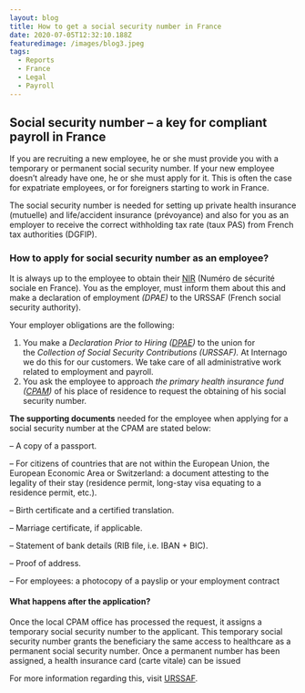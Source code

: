 ```yaml
---
layout: blog
title: How to get a social security number in France
date: 2020-07-05T12:32:10.188Z
featuredimage: /images/blog3.jpeg
tags:
  - Reports
  - France
  - Legal
  - Payroll
---
```

<!--StartFragment-->

## **Social security number – a key for compliant payroll in France**



If you are recruiting a new employee, he or she must provide you with a temporary or permanent social security number. If your new employee doesn’t already have one, he or she must apply for it. This is often the case for expatriate employees, or for foreigners starting to work in France. 

The social security number is needed for setting up private health insurance (mutuelle) and life/accident insurance (prévoyance) and also for you as an employer to receive the correct withholding tax rate (taux PAS) from French tax authorities (DGFIP).

### **How to apply for social security number as an employee?** 

It is always up to the employee to obtain their [NIR](https://www.ameli.fr/paris/assure/droits-demarches/principes/numero-securite-sociale) (Numéro de sécurité sociale en France). You as the employer, must inform them about this and make a declaration of employment *(DPAE)* to the URSSAF (French social security authority).

Your employer obligations are the following: 

1. You make a *Declaration Prior to Hiring ([DPAE](https://www.ameli.fr/paris/entreprise/vos-salaries/embaucher-salarie/dpae))* to the union for the *Collection of Social Security Contributions (URSSAF).* At Internago we do this for our customers. We take care of all administrative work related to employment and payroll. 
2. You ask the employee to approach *the primary health insurance fund ([CPAM](https://www.ameli.fr/paris))* of his place of residence to request the obtaining of his social security number.

**The supporting documents** needed for the employee when applying for a social security number at the CPAM are stated below:

– A copy of a passport.

– For citizens of countries that are not within the European Union, the European Economic Area or Switzerland: a document attesting to the legality of their stay (residence permit, long-stay visa equating to a residence permit, etc.).

– Birth certificate and a certified translation.

– Marriage certificate, if applicable.

– Statement of bank details (RIB file, i.e. IBAN + BIC).

– Proof of address.

– For employees: a photocopy of a payslip or your employment contract

#### **What happens after the application?**

Once the local CPAM office has processed the request, it assigns a temporary social security number to the applicant. This temporary social security number grants the beneficiary the same access to healthcare as a permanent social security number. Once a permanent number has been assigned, a health insurance card (carte vitale) can be issued

For more information regarding this, visit [URSSAF](https://www.urssaf.fr/portail/home.html). 

<!--EndFragment-->